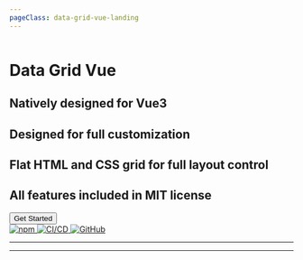 ```yaml
---
pageClass: data-grid-vue-landing
---
```


<div class="landing" :class="{ 'show-nav-logo': showNavLogo }">  
  <div class="left">
    <span class="title">
      <!-- alt text intentionally added as an empty string, see: https://dequeuniversity.com/rules/axe/4.8/image-redundant-alt?application=AxeChrome -->
      <img class="logo" src="/favicon.png" alt="" />
      <h1>Data Grid Vue</h1>
    </span>
    <div class="flex-spacer"></div>
    <span class="sub-title">
      <h2><span class="caret"></span>Natively designed for Vue3</h2>
      <h2><span class="caret"></span>Designed for full customization</h2>
      <h2><span class="caret"></span>Flat HTML and CSS grid for full layout control</h2>
      <h2><span class="caret"></span>All features included in MIT license</h2>
    </span>
    <div class="get-started-container">
      <button @click="onGetStarted">Get Started</button>
    </div>
    <div class="flex-spacer"></div>
    <div class="badges">
      <a href="https://www.npmjs.com/package/data-grid-vue" target="_blank" aria-label="npm">
        <img alt="npm" src="https://img.shields.io/npm/v/data-grid-vue?logo=npm" />
      </a>
      <a href="https://github.com/nruffing/data-grid-vue/actions/workflows/ci_cd.yml">
        <img alt="CI/CD" src="https://github.com/nruffing/data-grid-vue/actions/workflows/ci_cd.yml/badge.svg" />
      </a>
      <a href="https://github.com/nruffing/data-grid-vue/blob/main/LICENSE" target="_blank" aria-label="MIT License">
        <img alt="GitHub" src="https://img.shields.io/github/license/nruffing/data-grid-vue" />
      </a>
    </div>
  </div>
  <div class="right">
    <dgv-data-grid
      v-if="columns.length"
      v-model:columns="columns"
      :data="data"
      :sort-options="{
        sortable: true,
        multiColumn: false,
      }"
      :allow-column-reorder="true"
      :show-column-selection="true"
    >
    </dgv-data-grid>
  </div>
</div>
<hr />
<div class="features">
  <LandingFeature>
    <template #title>Native Vue3 Design</template>
    <template #description>This data grid is not a port from another framework or component. All design decisions were made for efficient use in a Vue application that feels natural.</template>
  </LandingFeature>
  <LandingFeature>
    <template #title>Flat HTML Architecture</template>
    <template #description>There is only a single layer of nesting for the data grid rows to be able to scroll. The rest of the HTML is flat and arranged with CSS grid. This allows for full layout control whether its rendered on an entire page or nested deep within a few flex containers.</template>
  </LandingFeature>
  <LandingFeature>
    <template #title>Full Customization</template>
    <template #description>Nearly every part of the data grid can be customized with a slot template. A custom data service can be provided to customize how data is retrieved, paged, sorted, and filtered. Included server-side data service has hooks for request and response contract mapping.</template>
  </LandingFeature>
  <LandingFeature>
    <template #title>Accessible</template>
    <template #description>All features and markup have correct setup to be fully screen-readable and keyboard-navigatable. This includes custom descriptions for screen readers to describe the current state of the data grid.</template>
  </LandingFeature>
  <LandingFeature>
    <template #title>Few Dependencies</template>
    <template #description>Entirely implemented using built-in browser functionality. The only dependencies used are flat, provide easier Vue access to browser APIs, and were split into another package to be leveraged on their own.</template>
    <template #badges>
      <a href="https://www.npmjs.com/package/dragon-drop-vue" target="_blank" aria-label="dragon drop vue">
        <img alt="dragon drop vue" src="https://img.shields.io/badge/npm-dragon--drop--vue-598F91?logo=npm">
      </a>
      <a href="https://www.npmjs.com/package/native-event-vue" target="_blank" aria-label="native event vue">
        <img alt="native event vue" src="https://img.shields.io/badge/npm-native--event--vue-598F91?logo=npm">
      </a>
    </template>
  </LandingFeature>
  <LandingFeature>
    <template #title>MIT License, Forever</template>
    <template #description>All features are included in the MIT license and free to use for commercial and personal use. We intend to keep this license and include all features free forever.</template>
  </LandingFeature>
</div>
<hr />

<script lang="ts" setup>
import { ref, inject, onMounted, onBeforeUnmount } from 'vue'
import { useRouter } from 'vue-router'

const columns = ref<Column[]>([])
const data = ref<any[]>([])
const showNavLogo = ref(false)

function onScroll() {
  showNavLogo.value = window.scrollY > 150
}

onMounted(() => {
  const DEMO = inject('demo')
  columns.value = [...DEMO.columns]
  data.value = DEMO.data  

  window.addEventListener('scroll', onScroll)
  onScroll()
})

onBeforeUnmount(() => {
  window.removeEventListener('scroll', onScroll)
})

const router = useRouter()
function onGetStarted() {
  router.push({ path: '/guide' })
}
</script>
